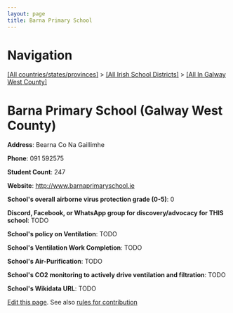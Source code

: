 ```yaml
---
layout: page
title: Barna Primary School
---
```

# Navigation

[[All countries/states/provinces]](../../..) > [[All Irish School Districts]](../..) > [[All In Galway West County]](..)

# Barna Primary School (Galway West County)

**Address**: Bearna Co Na Gaillimhe

**Phone**: 091 592575

**Student Count**: 247

**Website**: <http://www.barnaprimaryschool.ie>

**School's overall airborne virus protection grade (0-5)**: 0

**Discord, Facebook, or WhatsApp group for discovery/advocacy for THIS school**: TODO

**School's policy on Ventilation**: TODO

**School's Ventilation Work Completion**: TODO

**School's Air-Purification**: TODO

**School's CO2 monitoring to actively drive ventilation and filtration**: TODO

**School's Wikidata URL**: TODO


[Edit this page](https://github.com/ventilate-schools/Ireland/edit/main/./Galway_West_County/Barna_Primary_School.md). See also [rules for contribution](../../../contribution-rules/)